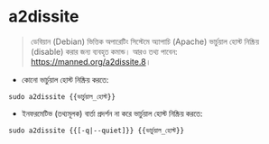 # a2dissite

> ডেবিয়ান (Debian) ভিত্তিক অপারেটিং সিস্টেমে অ্যাপাচি (Apache) ভার্চুয়াল হোস্ট নিষ্ক্রিয় (disable) করার জন্য ব্যবহৃত কমান্ড।
> আরও তথ্য পাবেন: <https://manned.org/a2dissite.8>।

- কোনো ভার্চুয়াল হোস্ট নিষ্ক্রিয় করতে:

`sudo a2dissite {{ভার্চুয়াল_হোস্ট}}`

- ইনফরমেটিভ (তথ্যমূলক) বার্তা প্রদর্শন না করে ভার্চুয়াল হোস্ট নিষ্ক্রিয় করতে:

`sudo a2dissite {{[-q|--quiet]}} {{ভার্চুয়াল_হোস্ট}}`
